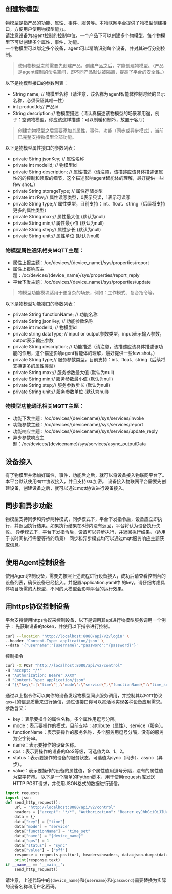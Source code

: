## 创建物模型
物模型是指产品的功能、属性、事件、服务等。本物联网平台提供了物模型创建接口，方便用户使用物模型能力。  
请注意设备为agent控制的控制单位，一个产品下可以创建多个物模型，每个物模型下可以创建多个属性，事件，功能。  
一个物模型可以绑定多个设备，agent可以精确识别每个设备，并对其进行分别控制。
> 使用物模型之前需要先创建产品，创建产品之后，才能创建物模型。（产品是agent控制的命名空间，即不同产品默认被隔离，提高了平台的安全性。） 

以下是物模型接口的参数列表：
* String name; // 物模型名称（请注意，该名称为agent智能体控制时候的显示名称，必须保证其唯一性）  
* int productId;// 产品id  
* String description;// 物模型描述（请认真描述该物模型的场景和用途，例子：空调物模型，你应该这样描述：可以制暖和制冷，放置于客厅）

> 创建完物模型之后需要添加其属性，事件，功能（同步或异步模式），当前已完整支持物模型全部功能。

以下是物模型属性接口的参数列表：  
* private String jsonKey; // 属性名称  
* private int modelId; // 物模型id  
* private String description; // 属性描述（请注意，该描述应该具体描述该属性的的控制和读取的细节，这个描述影响agent智能体的理解，最好提供一些few shot。）   
* private String storageType; // 属性存储类型   
* private int rRw;// 属性读写类型，0表示只读，1表示可读写  
* private String type;// 属性类型，目前支持：int、float、string（后续将支持更多的属性类型）   
* private String max;// 属性最大值  (默认为null)     
* private String min;// 属性最小值  (默认为null)   
* private String step;// 属性步长  (默认为null)   
* private String unit;// 属性单位  (默认为null)

### 物模型属性通讯相关MQTT主题：
* 属性上报主题：/oc/devices/{device_name}/sys/properties/report 
* 属性上报响应主题：/oc/devices/{device_name}/sys/properties/report_reply 
* 平台下发主题：/oc/devices/{device_name}/sys/properties/update 
> 物模型功能模块适用于更复杂的场景，例如：工作模式、复合指令等。

以下是物模型功能接口的参数列表：
* private String functionName; // 功能名称
* private String jsonKey; // 功能参数名称
* private int modelId; // 物模型id
* private string dataType; // input or output参数类型，input表示输入参数，output表示输出参数
* private String description; // 功能描述（请注意，该描述应该具体描述该功能的作用，这个描述影响agent智能体的理解，最好提供一些few shot。）
* private String type;// 服务参数类型，目前支持：int、float、string（后续将支持更多的属性类型）
* private String max;// 服务参数最大值  (默认为null)
* private String min;// 服务参数最小值  (默认为null)
* private String step;// 服务参数步长  (默认为null)
* private String unit;// 服务参数单位  (默认为null)

### 物模型功能通讯相关MQTT主题：
* 功能下发主题：/oc/devices/{devicename}/sys/services/invoke
* 功能参数主题：/oc/devices/{devicename}/sys/services/report
* 功能响应主题：/oc/devices/{devicename}/sys/services/update_reply
* 异步参数响应主题：/oc/devices/{devicename}/sys/services/async_outputData

## 设备接入
有了物模型并添加好属性，事件，功能后之后，就可以将设备接入物联网平台了。本平台默认使用`MQTT`协议接入，并且支持`SSL`加密。
设备接入物联网平台需要先创建设备，创建设备之后，就可以通过mqtt协议进行设备接入。

## 同步和异步功能
物模型支持同步和异步两种模式，同步模式下，平台下发指令后，设备应立即执行，并返回执行结果。如果执行结果在8秒内没有返回，平台将认为设备执行失败。
异步模式下，平台下发指令后，设备可以异步执行，并返回执行结果。（适用于长时间执行需要等待的场景）
同步和异步模式均可以通过mqtt服务响应主题获取信息。

## 使用Agent控制设备
使用Agent控制设备，需要先按照上述流程进行设备接入，成功后请查看控制台的设备列表，确保设备已经接入。并配置application.yaml中
的key。请仔细考虑具体项目所需的大模型，不同的大模型会影响平台的运行效果。

## 用https协议控制设备
平台支持使用https协议来控制设备，以下是调用其api进行物模型服务调用一个例子：
先获取设备的token，并使用以下指令进行控制。
```bash
curl --location 'http://localhost:8080/api/v2/login' \
--header 'Content-Type: application/json' \
--data '{"username":"{username}","password":"{password}"}'
```
控制指令
```bash
curl -X POST "http://localhost:8080/api/v2/control" 
-H "accept: */*" 
-H "Authorization: Bearer XXXX" 
-H "Content-Type: application/json" 
-d "{\"key\":[\"time\"],\"mode\":\"service\",\"functionName\":\"time_set\",\"name\":\"{device_name}\",\"qos\":1,\"status\":\"sync\",\"value\":[\"off\"]}"
```
通过以上指令你可以向你的设备发起物模型同步服务调用，并控制其以`MQTT`协议 `qos=1`的信息质量来进行通信，通过该接口你可以灵活地实现各种设备应用需求。
参数含义：
* key：表示要操作的属性名称，多个属性用逗号分隔。
* mode：表示要操作的模式，目前支持：attribute（属性）、service（服务）。
* functionName：表示要操作的服务名称，多个服务用逗号分隔，没有的服务为空字符串。
* name：表示要操作的设备名称。
* qos：表示要操作的设备的QoS等级，可选值为0、1、2。
* status：表示要操作的设备的服务状态，可选值为sync（同步）、async（异步）。
* value：表示要操作的设备的属性值，多个属性值用逗号分隔，没有的属性值为空字符串。
以下是一个简单的Python脚本，用于使用requests库发送HTTP POST请求，并使用JSON格式的数据进行通信。
```python
import requests
import json
def send_http_request():
    url = "http://localhost:8080/api/v2/control"
    headers = {"accept": "*/*", "Authorization": "Bearer eyJhbGciOiJIUzI1NiJ9.eyJyb2xlIjoiW1JPTEVfZ3Vlc3RdIiwiZXhwIjoxNzQyMjg1NTQ0LCJpYXQiOjE3NDIxOTkxNDQsInVzZXJuYW1lIjoid3VrYWkifQ.hrzZ0ShssfMTol7qOuNYSWY9BlxV2gIYPaT1GEYH4XM", "Content-Type": "application/json"}
    data = {}
    data["key"] = ["time"]
    data["mode"] = "service"
    data["functionName"] = "time_set"
    data["name"] = "{device_name}"
    data["qos"] = 1
    data["status"] = "sync"
    data["value"] = ["off"]
    response = requests.post(url, headers=headers, data=json.dumps(data))
    print(response.text)
if __name__ == '__main__':
    send_http_request()
```
请注意，上述代码中的`{device_name}`和`{username}`和`{password}`需要替换为实际的设备名称和用户名密码。